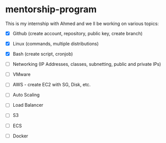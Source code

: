 # mentorship-program

 This is my internship with Ahmed and we ll be working on various topics:

  - [x] Github (create account, repository, public key, create branch)
  - [X] Linux (commands, multiple distributions)
  - [X] Bash (create script, cronjob)
  - [ ] Networking (IP Addresses, classes, subnetting, public and private IPs)
  - [ ] VMware
  - [ ] AWS - create EC2 with SG, Disk, etc. 
  - [ ] Auto Scaling
  - [ ] Load Balancer
  - [ ] S3
  - [ ] ECS 
  - [ ] Docker


